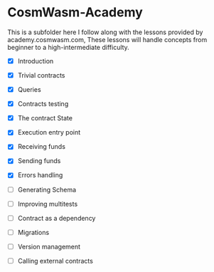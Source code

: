# CosmWasm-Academy
This is a subfolder here I follow along with the lessons provided by academy.cosmwasm.com, These lessons will handle concepts from beginner to a high-intermediate difficulty.

- [X] Introduction
- [X] Trivial contracts
- [x] Queries
- [X] Contracts testing
- [X] The contract State
- [X] Execution entry point
- [X] Receiving funds
- [X] Sending funds
- [X] Errors handling
- [ ] Generating Schema
- [ ] Improving multitests
- [ ] Contract as a dependency
- [ ] Migrations
- [ ] Version management
- [ ] Calling external contracts

